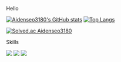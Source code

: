 Hello

[![Aidenseo3180's GitHub stats](https://github-readme-stats.vercel.app/api?username=Aidenseo3180&theme=swift&show_icons=true)](https://github.com/Aidenseo3180/github-readme-stats)
[![Top Langs](https://github-readme-stats.vercel.app/api/top-langs/?username=Aidenseo3180&layout=compact)](https://github.com/Aidenseo3180/github-readme-stats)


[![Solved.ac Aidenseo3180](http://mazassumnida.wtf/api/mini/generate_badge?boj=una)](https://solved.ac/una)

Skills

<img src="https://img.shields.io/badge/C++-61DAFB?style=flat&logo=C++&logoColor=white"/> <img src="https://img.shields.io/badge/JavaScript-f59e42?style=flat&logo=JavaScript&logoColor=black"/> <img src="https://img.shields.io/badge/Python-427bf5?style=flat&logo=Python&logoColor=yellow"/>
